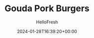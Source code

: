 ---
draft: true # Use this only for setting draft status
hidden: false # Use this to hide unwanted recipes
slug: # <post-title>
title: 'Gouda Pork Burgers'
description: "These bodacious burgers are positively layered with flavor. First, pork patties are infused with an aromatic mix of garlic, onion, and smoked paprika. Topping the cooked patties is nutty, melty gouda, plus a tangle of caramelized onions spiked with Sriracha and lime. Everything gets tucked into toasty potato buns spread with creamy garlic-lime sauce. On the side: a heap of crispy oven fries. Prepare for total taste bud takeover."
image: https://img.hellofresh.com/f_auto,fl_lossy,q_auto,w_1200/hellofresh_s3/image/63d94e2204550d435a02ba45-8d28b282.jpg
date: 2024-01-28T16:39:20+00:00
author: HelloFresh

tags: []
categories: "main course"
cuisines: "American"
allergens: ['Milk', 'Eggs', 'Soy', 'Wheat']

calories: 1090
preptime: ['30 minutes', '10 minutes']
cooktime: # 180 = 3 Hours | In minutes
totaltime: PT30M
servings: 2

links:
  - description: "These bodacious burgers are positively layered with flavor. First, pork patties are infused with an aromatic mix of garlic, onion, and smoked paprika. Topping the cooked patties is nutty, melty gouda, plus a tangle of caramelized onions spiked with Sriracha and lime. Everything gets tucked into toasty potato buns spread with creamy garlic-lime sauce. On the side: a heap of crispy oven fries. Prepare for total taste bud takeover."
    website: https://www.hellofresh.com/recipes/gouda-pork-burgers-65a55ec34bb81dc143a6ce0b
    image: https://img.hellofresh.com/f_auto,fl_lossy,q_auto,w_1200/hellofresh_s3/image/63d94e2204550d435a02ba45-8d28b282.jpg
 
weight: # 1 | You can add weight to some posts to override the default sorting (date descending)

comments: false # Keep False

ingredients: ['12 ounce Potatoes', '1 unit Onion', '1 unit Lime', '1 clove Garlic', '2 unit Potato Buns', '1 teaspoon Smoked Paprika', '1 teaspoon Sriracha', '10 ounce Ground Pork', '2 slice Gouda Cheese', '2 tablespoon Mayonnaise', '1.5 tablespoon Sour Cream', '4 teaspoon Olive Oil', '2 tablespoon Butter', '¾ teaspoon Sugar', ' Salt', ' Pepper']

instructionTitles: ['Prep', 'Roast Potatoes', 'Cook Onion', 'Cook Patties', 'Toast Buns & Make Sauce', 'Serve']
instructions: ['• Adjust rack to middle position and preheat oven to 450 degrees. Wash and dry produce. • Cut potatoes into ½-inch-thick wedges. Halve, peel, and thinly slice onion; mince a few slices until you have 2 TBSP (4 TBSP for 4 servings). Zest and quarter lime. Grate garlic. Halve buns.', '• Toss potatoes on a baking sheet with a large drizzle of olive oil, half the paprika (you’ll use the rest later), and a big pinch of salt and pepper. • Roast on middle rack until browned and tender, 20-25 minutes.', '• Meanwhile, melt 2 TBSP butter (3 TBSP for 4 servings) in a medium pan over medium heat. Add sliced onion, ¼ tsp sugar (½ tsp for 4), and salt. Cook, stirring, until browned and softened, 10-15 minutes. TIP: If onion starts to burn, lower heat and add a splash of water. • Stir in a squeeze of lime juice and Sriracha to taste.', '• While onion cooks, in a large bowl, combine pork*, minced onion, half the garlic, remaining paprika, ½ tsp sugar (1 tsp for 4 servings), and salt. Form into two patties (four for 4), each slightly wider than a burger bun. • Heat a large drizzle of olive oil in a large pan over medium heat. Add patties and cook until browned and cooked through, 4-7 minutes per side. • In the last 1-2 minutes of cooking, top each patty with gouda; cover pan until cheese melts. Remove from pan and set aside.', '• Toast buns until golden. TIP: For a deeper flavor, toast in pan used for patties over medium heat. • While buns toast, in a small bowl, combine mayonnaise, sour cream, and a squeeze of lime juice. Stir in as much lime zest and remaining garlic as you like. Season with salt and pepper.', '• Spread as much sauce as you like onto bottom buns; fill buns with patties and Sriracha onion. Divide burgers and potato wedges between plates. Serve with any remaining sauce for dipping and lime wedges on the side.   Ground Pork is fully cooked when internal temperature reaches 160°.']
---